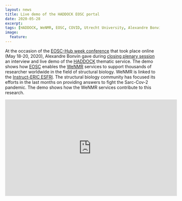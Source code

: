 ```yaml
---
layout: news
title: Live demo of the HADDOCK EOSC portal
date: 2020-05-28
excerpt:
tags: [HADDOCK, WeNMR, EOSC, COVID, Utrecht University, Alexandre Bonvin, Docking]
image:
  feature:
---
```

At the occasion of the [EOSC-Hub week conference](https://www.eosc-hub.eu/events/eosc-hub-week-2020-goes-virtual) that took place online (May 18-20, 2020), Alexandre Bonvin gave during [closing plenary session](https://www.youtube.com/watch?v=IYj5DAIU19c&t=917) an interview and live demo of the [HADDOCK](https://wenmr.science.uu.nl/haddock2.4) thematic service. The demo shows how [EOSC](https://eosc-hub.eu) enables the [WeNMR](https://www.wenmr.eu) services to support thousands of researcher worldwide in the field of structural biology. WeNMR is linked to the [Instruct-ERIC ESFRI](https://instruct-eric.eu). The structural biology community has focused its efforts in the last months on providing answers to fight the Sarc-Cov-2 pandemic. The demo shows how the WeNMR services contribute to this research. 

<iframe width="560" height="315" src="https://www.youtube.com/embed/0uf-o4p1cH4" frameborder="0" allow="accelerometer; autoplay; encrypted-media; gyroscope; picture-in-picture" allowfullscreen></iframe>